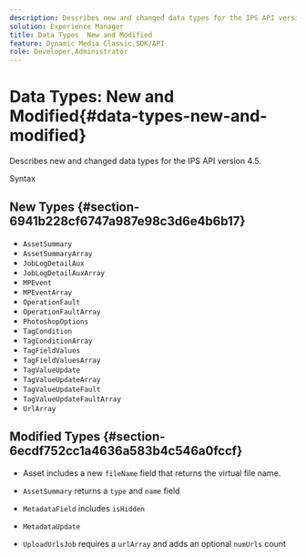```yaml
---
description: Describes new and changed data types for the IPS API version 4.5.
solution: Experience Manager
title: Data Types  New and Modified
feature: Dynamic Media Classic,SDK/API
role: Developer,Administrator
---
```


# Data Types: New and Modified{#data-types-new-and-modified}

Describes new and changed data types for the IPS API version 4.5.

 Syntax 

## New Types {#section-6941b228cf6747a987e98c3d6e4b6b17}

* `AssetSummary` 
* `AssetSummaryArray` 
* `JobLogDetailAux` 
* `JobLogDetailAuxArray` 
* `MPEvent` 
* `MPEventArray` 
* `OperationFault` 
* `OperationFaultArray` 
* `PhotoshopOptions` 
* `TagCondition` 
* `TagConditionArray` 
* `TagFieldValues` 
* `TagFieldValuesArray` 
* `TagValueUpdate` 
* `TagValueUpdateArray` 
* `TagValueUpdateFault` 
* `TagValueUpdateFaultArray` 
* `UrlArray`

## Modified Types {#section-6ecdf752cc1a4636a583b4c546a0fccf}

* Asset includes a new `fileName` field that returns the virtual file name. 
* `AssetSummary` returns a `type` and `name` field 

* `MetadataField` includes `isHidden`

* `MetadataUpdate` 
* `UploadUrlsJob` requires a `urlArray` and adds an optional `numUrls` count


